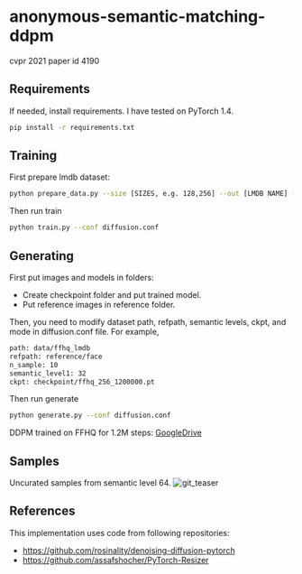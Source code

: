 # anonymous-semantic-matching-ddpm

cvpr 2021 paper id 4190

## Requirements
If needed, install requirements. I have tested on PyTorch 1.4.
```bash
pip install -r requirements.txt
```

## Training

First prepare lmdb dataset:

```bash
python prepare_data.py --size [SIZES, e.g. 128,256] --out [LMDB NAME] [DATASET PATH]
```

Then run train

```bash
python train.py --conf diffusion.conf 
```

## Generating
First put images and models in folders:
- Create checkpoint folder and put trained model. 
- Put reference images in reference folder.

Then, you need to modify dataset path, refpath, semantic levels, ckpt, and mode in diffusion.conf file.
For example,
```bash
path: data/ffhq_lmdb
refpath: reference/face
n_sample: 10
semantic_level1: 32
ckpt: checkpoint/ffhq_256_1200000.pt
```
Then run generate
```bash
python generate.py --conf diffusion.conf 
```

DDPM trained on FFHQ for 1.2M steps: [GoogleDrive](https://drive.google.com/drive/folders/1aOuHF6yo-IlfidL2duu9IEDHMuQ008vc?usp=sharing)

## Samples

Uncurated samples from semantic level 64.
![git_teaser](https://user-images.githubusercontent.com/74697009/100038137-d3be8900-2e46-11eb-871c-21d0d6e6919c.PNG)

## References

This implementation uses code from following repositories:
- https://github.com/rosinality/denoising-diffusion-pytorch
- https://github.com/assafshocher/PyTorch-Resizer
